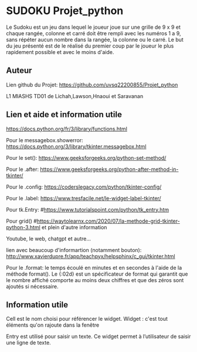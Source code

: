
# SUDOKU Projet_python 

Le Sudoku est un jeu dans lequel le joueur joue sur une grille de 9 x 9 et chaque rangée, colonne et carré doit être rempli avec les numéros 1 a 9, sans répéter aucun nombre dans la rangée, la colonne ou le carré. Le but du jeu présenté est de le réalisé du premier coup par le joueur le plus rapidement possible et avec le moins d'aide.


## Auteur

Lien github du Projet: https://github.com/uvsq22200855/Projet_python

L1 MIASHS TD01 de Lichah,Lawson,Hnaoui et Saravanan


## Lien et aide et information utile

https://docs.python.org/fr/3/library/functions.html

Pour le messagebox.showerror: https://docs.python.org/3/library/tkinter.messagebox.html

Pour le  set(): https://www.geeksforgeeks.org/python-set-method/

Pour le .after: https://www.geeksforgeeks.org/python-after-method-in-tkinter/

Pour le .config: https://coderslegacy.com/python/tkinter-config/

Pour le .label: https://www.tresfacile.net/le-widget-label-tkinter/

Pour tk.Entry: #https://www.tutorialspoint.com/python/tk_entry.htm

Pour grid() #https://waytolearnx.com/2020/07/la-methode-grid-tkinter-python-3.html et plein d'autre information

Youtube, le web, chatgpt et autre...

lien avec beaucoup d'informartion (notamment bouton): http://www.xavierdupre.fr/app/teachpyx/helpsphinx/c_gui/tkinter.html 

Pour le .format: le temps écoulé en minutes et en secondes à l'aide de la méthode format(). Le {:02d} est un spécificateur de format qui garantit que le nombre affiché comporte au moins deux chiffres et que des zéros sont ajoutés si nécessaire.
## Information utile

Cell est  le nom choisi pour référencer le widget.
Widget : c'est tout éléments qu'on rajoute dans la fenêtre

Entry est utilisé pour saisir un texte. Ce widget permet à l’utilisateur de saisir une ligne de texte. 


